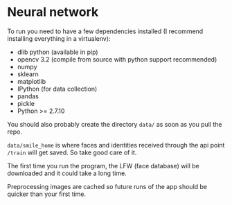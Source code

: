 # Neural network

To run you need to have a few dependencies installed (I recommend installing everything in a virtualenv):

* dlib python (available in pip)
* opencv 3.2 (compile from source with python support recommended)
* numpy
* sklearn
* matplotlib
* IPython (for data collection)
* pandas
* pickle
* Python >= 2.7.10

You should also probably create the directory `data/` as soon as you pull the repo.

`data/smile_home` is where faces and identities received through the api point `/train` will get saved. So take good care of it.

The first time you run the program, the LFW (face database) will be downloaded and it could take a long time.

Preprocessing images are cached so future runs of the app should be quicker than your first time.
